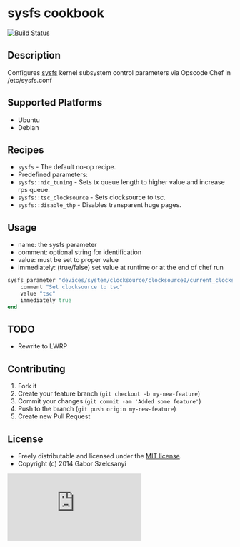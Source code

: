 # sysfs cookbook
[![Build Status](https://travis-ci.org/szelcsanyi/chef-sysfs.svg?branch=master)](https://travis-ci.org/szelcsanyi/chef-sysfs)

## Description

Configures [sysfs](http://en.wikipedia.org/wiki/Sysfs) kernel subsystem control parameters via Opscode Chef in /etc/sysfs.conf

## Supported Platforms

* Ubuntu
* Debian

## Recipes

* `sysfs` - The default no-op recipe.
* Predefined parameters:
* `sysfs::nic_tuning` - Sets tx queue length to higher value and increase rps queue.
* `sysfs::tsc_clocksource` - Sets clocksource to tsc.
* `sysfs::disable_thp` - Disables transparent huge pages.

## Usage
* name: the sysfs parameter
* comment: optional string for identification
* value: must be set to proper value
* immediately: (true/false) set value at runtime or at the end of chef run

```ruby
sysfs_parameter "devices/system/clocksource/clocksource0/current_clocksource" do
	comment "Set clocksource to tsc"
	value "tsc"
	immediately true
end
```

## TODO

* Rewrite to LWRP

## Contributing

1. Fork it
2. Create your feature branch (`git checkout -b my-new-feature`)
3. Commit your changes (`git commit -am 'Added some feature'`)
4. Push to the branch (`git push origin my-new-feature`)
5. Create new Pull Request

## License

* Freely distributable and licensed under the [MIT license](http://szelcsanyi.mit-license.org/2014/license.html).
* Copyright (c) 2014 Gabor Szelcsanyi

[![image](https://ga-beacon.appspot.com/UA-56493884-1/chef-sysfs/README.md)](https://github.com/szelcsanyi/chef-sysfs)

